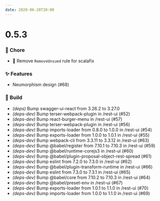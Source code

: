 ```yaml
---
date: 2020-06-28T20:00
---
```


# 0.5.3

<!-- truncate -->

### :green_apple: Chore
- 🤖 Remove `RemoveUnsued` rule for scalafix


### :sparkles: Features
- Neumorphism design (#68)


### :wrench: Build

- *(deps)* Bump swagger-ui-react from 3.26.2 to 3.27.0
- *(deps-dev)* Bump terser-webpack-plugin in /rest-ui (#52)
- *(deps-dev)* Bump react-burger-menu in /rest-ui (#57)
- *(deps-dev)* Bump terser-webpack-plugin in /rest-ui (#56)
- *(deps-dev)* Bump imports-loader from 0.8.0 to 1.0.0 in /rest-ui (#54)
- *(deps-dev)* Bump exports-loader from 1.0.0 to 1.0.1 in /rest-ui (#55)
- *(deps-dev)* Bump webpack-cli from 3.3.11 to 3.3.12 in /rest-ui (#63)
- *(deps-dev)* Bump @babel/register from 7.10.1 to 7.10.3 in /rest-ui (#59)
- *(deps-dev)* Bump @babel/runtime-corejs3 in /rest-ui (#60)
- *(deps-dev)* Bump @babel/plugin-proposal-object-rest-spread (#61)
- *(deps-dev)* Bump eslint from 7.2.0 to 7.3.0 in /rest-ui (#62)
- *(deps-dev)* Bump @babel/plugin-transform-runtime in /rest-ui (#66)
- *(deps-dev)* Bump eslint from 7.3.0 to 7.3.1 in /rest-ui (#65)
- *(deps-dev)* Bump @babel/core from 7.10.2 to 7.10.3 in /rest-ui (#64)
- *(deps-dev)* Bump @babel/preset-env in /rest-ui (#67)
- *(deps-dev)* Bump exports-loader from 1.0.1 to 1.1.0 in /rest-ui (#70)
- *(deps-dev)* Bump imports-loader from 1.0.0 to 1.1.0 in /rest-ui (#69)